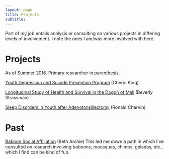 ```yaml
---
layout: page
title: Projects
subtitle: 
---
```



Part of my job entails analysis or consulting on various projects in differing levels of involvement. I note the ones I am/was more involved with here.

# Projects

As of Summer 2016. Primary researcher in parenthesis.

[Youth Depression and Suicide Prevention Program](https://sites.lsa.umich.edu/king-lab/) (Cheryl King)

[Longitudinal Study of Health and Survival in the Dogon of Mali](http://sites.lsa.umich.edu/bis/research/) (Beverly Strassman)

[Sleep Disorders in Youth after Adenotonsillectomy](https://www.researchgate.net/profile/Ronald_Chervin) (Ronald Chervin)



# Past


[Baboon Social Affiliation](http://rspb.royalsocietypublishing.org/content/281/1793/20141261.short) (Beth Archie) This led me down a path in which I've consulted on research involving baboons, macaques, chimps, geladas, etc., which I find can be kind of fun.